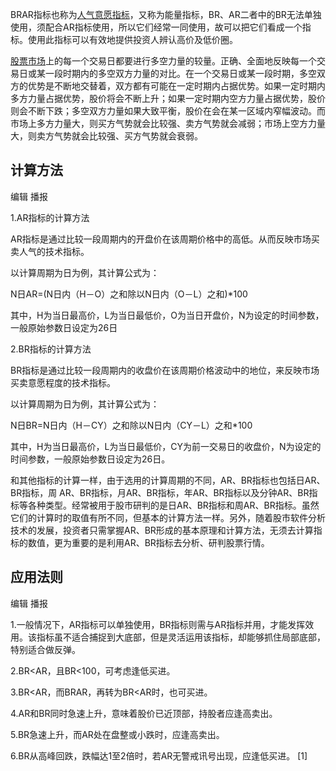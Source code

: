 BRAR指标也称为[人气意愿指标](https://baike.baidu.com/item/%E4%BA%BA%E6%B0%94%E6%84%8F%E6%84%BF%E6%8C%87%E6%A0%87/6948351?fromModule=lemma_inlink)，又称为能量指标，BR、AR二者中的BR无法单独使用，须配合AR指标使用，所以它们经常一同使用，故可以把它们看成一个指标。使用此指标可以有效地提供投资人辨认高价及低价圈。

[股票市场](https://baike.baidu.com/item/%E8%82%A1%E7%A5%A8%E5%B8%82%E5%9C%BA/233854?fromModule=lemma_inlink)上的每一个交易日都要进行多空力量的较量。正确、全面地反映每一个交易日或某一段时期内的多空双方力量的对比。在一个交易日或某一段时期，多空双方的优势是不断地交替着，双方都有可能在一定时期内占据优势。如果一定时期内多方力量占据优势，股价将会不断上升；如果一定时期内空方力量占据优势，股价则会不断下跌；多空双方力量如果大致平衡，股价在会在某一区域内窄幅波动。而市场上多方力量大，则买方气势就会比较强、卖方气势就会减弱；市场上空方力量大，则卖方气势就会比较强、买方气势就会衰弱。

## 计算方法

编辑 播报

1.AR指标的计算方法

AR指标是通过比较一段周期内的开盘价在该周期价格中的高低。从而反映市场买卖人气的技术指标。

以计算周期为日为例，其计算公式为：

N日AR=(N日内（H－O）之和除以N日内（O－L）之和)*100

其中，H为当日最高价，L为当日最低价，O为当日开盘价，N为设定的时间参数，一般原始参数日设定为26日

2.BR指标的计算方法

BR指标是通过比较一段周期内的收盘价在该周期价格波动中的地位，来反映市场买卖意愿程度的技术指标。

以计算周期为日为例，其计算公式为：

N日BR=N日内（H－CY）之和除以N日内（CY－L）之和*100

其中，H为当日最高价，L为当日最低价，CY为前一交易日的收盘价，N为设定的时间参数，一般原始参数日设定为26日。

和其他指标的计算一样，由于选用的计算周期的不同，AR、BR指标也包括日AR、BR指标，周 AR、BR指标，月AR、BR指标，年AR、BR指标以及分钟AR、BR指标等各种类型。经常被用于股市研判的是日AR、BR指标和周AR、BR指标。虽然它们的计算时的取值有所不同，但基本的计算方法一样。另外，随着股市软件分析技术的发展，投资者只需掌握AR、BR形成的基本原理和计算方法，无须去计算指标的数值，更为重要的是利用AR、BR指标去分析、研判股票行情。

## 应用法则

编辑 播报

1.一般情况下，AR指标可以单独使用，BR指标则需与AR指标并用，才能发挥效用。该指标虽不适合捕捉到大底部，但是灵活运用该指标，却能够抓住局部底部，特别适合做反弹。

2.BR<AR，且BR<100，可考虑逢低买进。

3.BR<AR，而BRAR，再转为BR<AR时，也可买进。

4.AR和BR同时急速上升，意味着股价已近顶部，持股者应逢高卖出。

5.BR急速上升，而AR处在盘整或小跌时，应逢高卖出。

6.BR从高峰回跌，跌幅达1至2倍时，若AR无警戒讯号出现，应逢低买进。 [1]
